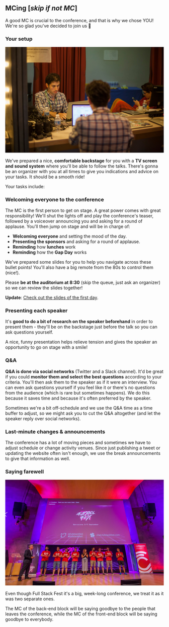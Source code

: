 ## MCing \[_skip if not MC_\]

A good MC is crucial to the conference, and that is why we chose YOU! We're so glad you've decided to join us 🎉

### Your setup

![Backstage setup](/assets/backstage.JPG)

We've prepared a nice, **comfortable backstage** for you with a **TV screen and sound system** where you'll be able to follow the talks. There's gonna be an organizer with you at all times to give you indications and advice on your tasks. It should be a smooth ride!

Your tasks include:

### Welcoming everyone to the conference

The MC is the first person to get on stage. A great power comes with great responsibility! We'll shut the lights off and play the conference's teaser, followed by a voiceover announcing you and asking for a round of applause. You'll then jump on stage and will be in charge of:

* **Welcoming everyone** and setting the mood of the day.
* **Presenting the sponsors** and asking for a round of applause.
* **Reminding** how **lunches** work
* **Reminding** how the **Gap Day** works

We've prepared some slides for you to help you navigate across these bullet points! You'll also have a big remote from the 80s to control them (nice!).

Please **be at the auditorium at 8:30** \(skip the queue, just ask an organizer\) so we can review the slides together!

**Update**: [Check out the slides of the first day](https://drive.google.com/file/d/0B0yHgRtDegM0SmRaYWR4c2g2Skk/view?usp=sharing).

### Presenting each speaker

It's **good to do a bit of research on the speaker beforehand** in order to present them - they'll be on the backstage just before the talk so you can ask questions yourself.

A nice, funny presentation helps relieve tension and gives the speaker an opportunity to go on stage with a smile!

### Q&A

**Q&A is done via social networks** \(Twitter and a Slack channel\). It'd be great if you could **monitor them and select the best questions** according to your criteria. You'll then ask them to the speaker as if it were an interview. You can even ask questions yourself if you feel like it or there's no questions from the audience \(which is rare but sometimes happens\). We do this because it saves time and because it's often preferred by the speaker.

Sometimes we're a bit off-schedule and we use the Q&A time as a time buffer to adjust, so we might ask you to cut the Q&A altogether \(and let the speaker reply over social networks\).

### Last-minute changes & announcements

The conference has a lot of moving pieces and sometimes we have to adjust schedule or change activity venues. Since just publishing a tweet or updating the website often isn't enough, we use the break announcements to give that information as well.

### Saying farewell

![](/assets/farewell.jpg)

Even though Full Stack Fest it's a big, week-long conference, we treat it as it was two separate ones.

The MC of the back-end block will be saying goodbye to the people that leaves the conference, while the MC of the front-end block will be saying goodbye to everybody.

